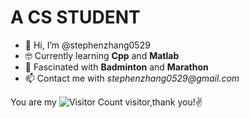 # A CS STUDENT
- 👋 Hi, I’m @stephenzhang0529
- 🤓 Currently learning **Cpp** and **Matlab**
- 🤩 Fascinated with **Badminton** and **Marathon**
- 📫 Contact me with _stephenzhang0529@gmail.com_

You are my ![Visitor Count](https://profile-counter.glitch.me/stephenzhang0529/count.svg) visitor,thank you!✌️




<!---
stephenzhang0529/stephenzhang0529 is a ✨ special ✨ repository because its `README.md` (this file) appears on your GitHub profile.
You can click the Preview link to take a look at your changes.
--->
